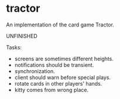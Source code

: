 tractor
=======

An implementation of the card game Tractor.

UNFINISHED

Tasks:
* screens are sometimes different heights.
* notifications should be transient.
* synchronization.
* client should warn before special plays.
* rotate cards in other players' hands.
* kitty comes from wrong place.
